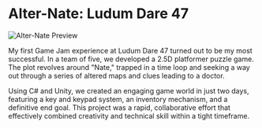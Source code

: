 # Alter-Nate: Ludum Dare 47

![Alter-Nate Preview](/img/alternate.jpg)

My first Game Jam experience at Ludum Dare 47 turned out to be my most successful. In a team of five, we developed a 2.5D platformer puzzle game.
The plot revolves around "Nate," trapped in a time loop and seeking a way out through a series of altered maps and clues leading to a doctor.

Using C# and Unity, we created an engaging game world in just two days, featuring a key and keypad system, an inventory mechanism, and a definitive end goal.
This project was a rapid, collaborative effort that effectively combined creativity and technical skill within a tight timeframe.
